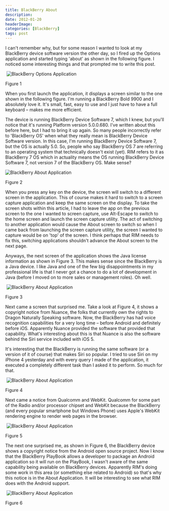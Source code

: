 ```yaml
---
title: BlackBerry About
description: 
date: 2012-01-20
headerImage: 
categories: [BlackBerry]
tags: post
---
```


I can't remember why, but for some reason I wanted to look at my BlackBerry device software version the other day, so I fired up the Options application and started typing 'about' as shown in the following figure. I noticed some interesting things and that prompted me to write this post.

 ![BlackBerry Options Application](images/stories/2012/BlackBerry-About1.jpg "BlackBerry Options Application")

Figure 1

When you first launch the application, it displays a screen similar to the one shown in the following figure. I'm running a BlackBerry Bold 9900 and I absolutely love it. It's small, fast, easy to use and I just have to have a full keyboard – makes me more efficient.

The device is running BlackBerry Device Software 7, which I knew, but you'll notice that it's running Platform version 5.0.0.680. I've written about this before here, but I had to bring it up again. So many people incorrectly refer to 'BlackBerry OS' when what they really mean is BlackBerry Device Software version. In this case, I'm running BlackBerry Device Software 7, but the OS is actually 5.0. So, people who say BlackBerry OS 7 are referring to an operating system that technically doesn't exist (yet). RIM refers to it as BlackBerry 7 OS which in actuality means the OS running BlackBerry Device Software 7, not version 7 of the BlackBerry OS. Make sense?

![BlackBerry About Application](images/stories/2012/BlackBerry-About2.jpg "BlackBerry About Application")

Figure 2

When you press any key on the device, the screen will switch to a different screen in the application. This of course makes it hard to switch to a screen capture application and keep the same screen on the display. To take the screen shots within this article, I had to leave the app on the previous screen to the one I wanted to screen capture, use Alt-Escape to switch to the home screen and launch the screen capture utility. The act of switching to another application would cause the About screen to switch so when I came back from launching the screen capture utility, the screen I wanted to capture would be on 'top' of the screen. I think perhaps that RIM needs to fix this, switching applications shouldn't advance the About screen to the next page.

Anyways, the next screen of the application shows the Java license information as shown in Figure 3. This makes sense since the BlackBerry is a Java device. I like Java and one of the few big disappointments in my professional life is that I never got a chance to do a lot of development in Java (before I moved on to more sales or management roles). Oh well.

 ![BlackBerry About Application](images/stories/2012/BlackBerry-About3.jpg "BlackBerry About Application")

Figure 3

Next came a screen that surprised me. Take a look at Figure 4, it shows a copyright notice from Nuance, the folks that currently own the rights to Dragon Naturally Speaking software. Now, the BlackBerry has had voice recognition capabilities for a very long time – before Android and definitely before iOS. Apparently Nuance provided the software that provided that capability. What's interesting about this is that Nuance is also the software behind the Siri service included with iOS 5.

It's interesting that the BlackBerry is running the same software (or a version of it of course) that makes Siri so popular. I tried to use Siri on my iPhone 4 yesterday and with every query I made of the application, it executed a completely different task than I asked it to perform. So much for that.

 ![BlackBerry About Application](images/stories/2012/BlackBerry-About4.jpg "BlackBerry About Application")

Figure 4

Next came a notice from Qualcomm and WebKit. Qualcomm for some part of the Radio and/or processor chipset and WebKit because the BlackBerry (and every popular smartphone but Windows Phone) uses Apple's WebKit rendering engine to render web pages in the browser.

 ![BlackBerry About Application](images/stories/2012/BlackBerry-About5.jpg "BlackBerry About Application")

Figure 5

The next one surprised me, as shown in Figure 6, the BlackBerry device shows a copyright notice from the Android open source project. Now I know that the BlackBerry PlayBook allows a developer to package an Android application so it will run on the PlayBook, I wasn't aware of the same capability being available on BlackBerry devices. Apparently RIM's doing some work in this area (or something else related to Android) so that's why this notice is in the About Application. It will be interesting to see what RIM does with the Android support.

 ![BlackBerry About Application](images/stories/2012/BlackBerry-About6.jpg "BlackBerry About Application")

Figure 6
